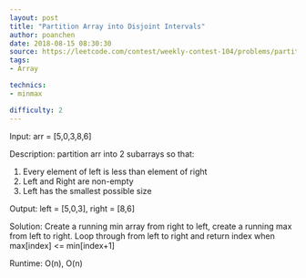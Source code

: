 ```yaml
---
layout: post
title: "Partition Array into Disjoint Intervals"
author: poanchen
date: 2018-08-15 08:30:30
source: https://leetcode.com/contest/weekly-contest-104/problems/partition-array-into-disjoint-intervals/
tags:
- Array

technics:
- minmax

difficulty: 2
---
```


Input: arr = [5,0,3,8,6]

Description: partition arr into 2 subarrays so that:
1. Every element of left is less than element of right
2. Left and Right are non-empty
3. Left has the smallest possible size

Output: left = [5,0,3], right = [8,6]

Solution:
Create a running min array from right to left, create a running max from left to right. Loop through from left to right and return index when max[index] <= min[index+1]

Runtime: O(n), O(n)
